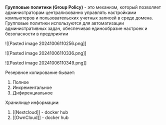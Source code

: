 **Групповые политики (Group Policy)** - это механизм, который позволяет администраторам централизованно управлять настройками компьютеров и пользовательских учетных записей в среде домена. Групповые политики используются для автоматизации административных задач, обеспечивая единообразие настроек и безопасности в предприятии

![[Pasted image 20241006110256.png]]


![[Pasted image 20241006110336.png]]

![[Pasted image 20241006110349.png]]

Резервное копирование бывает:
1) Полное
2) Инкрементальное
3) Дифиренциальное

Хранилище информации:
1. [[Nextcloud]] - docker hub
2. [[OwnCloud]] - docker hub